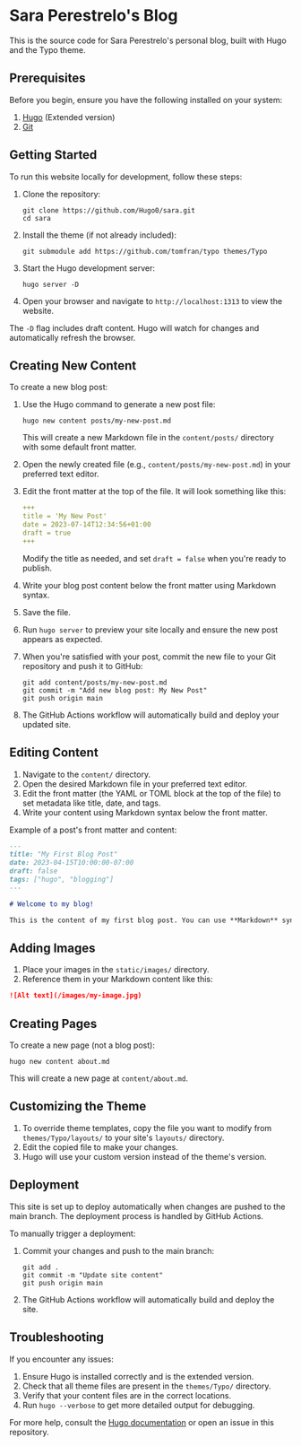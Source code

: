 # Sara Perestrelo's Blog

This is the source code for Sara Perestrelo's personal blog, built with Hugo and the Typo theme.

## Prerequisites

Before you begin, ensure you have the following installed on your system:

1. [Hugo](https://gohugo.io/getting-started/installing/) (Extended version)
2. [Git](https://git-scm.com/downloads)

## Getting Started

To run this website locally for development, follow these steps:

1. Clone the repository:

   ```
   git clone https://github.com/Hugo0/sara.git
   cd sara
   ```

2. Install the theme (if not already included):

   ```
   git submodule add https://github.com/tomfran/typo themes/Typo
   ```

3. Start the Hugo development server:

   ```
   hugo server -D
   ```

4. Open your browser and navigate to `http://localhost:1313` to view the website.

The `-D` flag includes draft content. Hugo will watch for changes and automatically refresh the browser.

## Creating New Content

To create a new blog post:

1. Use the Hugo command to generate a new post file:

   ```
   hugo new content posts/my-new-post.md
   ```

   This will create a new Markdown file in the `content/posts/` directory with some default front matter.

2. Open the newly created file (e.g., `content/posts/my-new-post.md`) in your preferred text editor.

3. Edit the front matter at the top of the file. It will look something like this:

   ```yaml
   +++
   title = 'My New Post'
   date = 2023-07-14T12:34:56+01:00
   draft = true
   +++
   ```

   Modify the title as needed, and set `draft = false` when you're ready to publish.

4. Write your blog post content below the front matter using Markdown syntax.

5. Save the file.

6. Run `hugo server` to preview your site locally and ensure the new post appears as expected.

7. When you're satisfied with your post, commit the new file to your Git repository and push it to GitHub:

   ```
   git add content/posts/my-new-post.md
   git commit -m "Add new blog post: My New Post"
   git push origin main
   ```

8. The GitHub Actions workflow will automatically build and deploy your updated site.

## Editing Content

1. Navigate to the `content/` directory.
2. Open the desired Markdown file in your preferred text editor.
3. Edit the front matter (the YAML or TOML block at the top of the file) to set metadata like title, date, and tags.
4. Write your content using Markdown syntax below the front matter.

Example of a post's front matter and content:

```markdown
---
title: "My First Blog Post"
date: 2023-04-15T10:00:00-07:00
draft: false
tags: ["hugo", "blogging"]
---

# Welcome to my blog!

This is the content of my first blog post. You can use **Markdown** syntax here.
```

## Adding Images

1. Place your images in the `static/images/` directory.
2. Reference them in your Markdown content like this:

```markdown
![Alt text](/images/my-image.jpg)
```

## Creating Pages

To create a new page (not a blog post):

```
hugo new content about.md
```

This will create a new page at `content/about.md`.

## Customizing the Theme

1. To override theme templates, copy the file you want to modify from `themes/Typo/layouts/` to your site's `layouts/` directory.
2. Edit the copied file to make your changes.
3. Hugo will use your custom version instead of the theme's version.

## Deployment

This site is set up to deploy automatically when changes are pushed to the main branch. The deployment process is handled by GitHub Actions.

To manually trigger a deployment:

1. Commit your changes and push to the main branch:

   ```
   git add .
   git commit -m "Update site content"
   git push origin main
   ```

2. The GitHub Actions workflow will automatically build and deploy the site.

## Troubleshooting

If you encounter any issues:

1. Ensure Hugo is installed correctly and is the extended version.
2. Check that all theme files are present in the `themes/Typo/` directory.
3. Verify that your content files are in the correct locations.
4. Run `hugo --verbose` to get more detailed output for debugging.

For more help, consult the [Hugo documentation](https://gohugo.io/documentation/) or open an issue in this repository.
